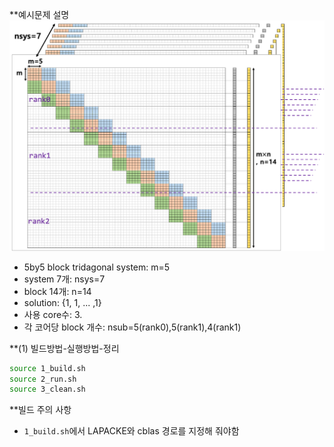 **예시문제 설명 
![fig1](./fig.png)
- 5by5 block tridagonal system: m=5
- system 7개: nsys=7
- block 14개: n=14
- solution: {1, 1, ... ,1}
- 사용 core수: 3.
- 각 코어당 block 개수: nsub=5(rank0),5(rank1),4(rank1)


**(1) 빌드방법-실행방법-정리
```bash
source 1_build.sh
source 2_run.sh
source 3_clean.sh
```
**빌드 주의 사항
- `1_build.sh`에서 LAPACKE와 cblas 경로를 지정해 줘야함
